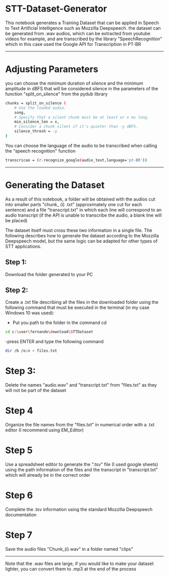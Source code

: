 # STT-Dataset-Generator
This notebook generates a Training Dataset that can be applied in Speech to Text Artificial Intelligence such as Mozzilla Deepspeech. the dataset can be generated from .wav audios, which can be extracted from youtube videos for example, and are transcribed by the library "SpeechRecognition" which in this case used the Google API for Transcription in PT-BR

---

# Adjusting Parameters


you can choose the minimum duration of silence and the minimum amplitude in dBFS that will be considered silence in the parameters of the function "split_on_silence" from the pydub library

```bash
chunks = split_on_silence (
    # Use the loaded audio.
    song, 
    # Specify that a silent chunk must be at least or x ms long.
    min_silence_len = x,
    # Consider a chunk silent if it's quieter than -y dBFS.
    silence_thresh = -y
)
```

You can choose the language of the audio to be transcribed when calling the "speech recognition" function
```bash
transcricao = (r.recognize_google(audio_text,language='pt-BR'))
```
---

# Generating the Dataset

As a result of this notebook, a folder will be obtained with the audios cut into smaller parts "chunk_ (i) .txt" (approximately one cut for each sentence) and a file "transcript.txt" in which each line will correspond to an audio transcript (if the API is unable to transcribe the audio, a blank line will be placed)

The dataset itself must cross these two information in a single file. The following describes how to generate the dataset according to the Mozzilla Deepspeech model, but the same logic can be adapted for other types of STT applications.

## Step 1:
   Download the folder generated to your PC 

## Step 2:
Create a .txt file describing all the files in the downloaded folder using the following command that must be executed in the terminal (in my case Windows 10 was used):
- Put you path to the folder in the command cd

```bash
cd c:\user\fernando\download\STTDataset
```
-press ENTER and type the following command
```bash
dir /b /o:n > files.txt
```
# Step 3:
Delete the names "audio.wav" and "transcript.txt" from "files.txt" as they will not be part of the dataset

# Step 4
Organize the file names from the "files.txt" in numerical order with a .txt editor (I recommend using EM_Editor)

# Step 5
Use a spreadsheet editor to generate the ".tsv" file (I used google sheets) using the path information of the files and the transcript in "transcript.txt" which will already be in the correct order

# Step 6
Complete the .tsv information using the standard Mozzilla Deepspeech documentation

# Step 7 
Save the audio files "Chunk_(i).wav" in a folder named "clips"

---

Note that the .wav files are large, if you would like to make your dataset lighter, you can convert them to .mp3 at the end of the process

